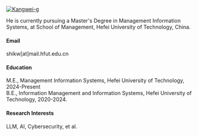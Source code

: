 

[![Kangwei-g](https://img.shields.io/badge/kangwei-github-blue?logo=github)](https://github.com/Kangwei-g)

He is currently pursuing a Master's Degree in Management Information Systems, at School of Management, Hefei University of Technology, China.

#### Email
shikw[at]mail.hfut.edu.cn

#### Education
M.E., Management Information Systems, Hefei University of Technology, 2024-Present\
B.E., Information Management and Information Systems, Hefei University of Technology, 2020-2024.

#### Research Interests
LLM, AI, Cybersecurity, et al.
